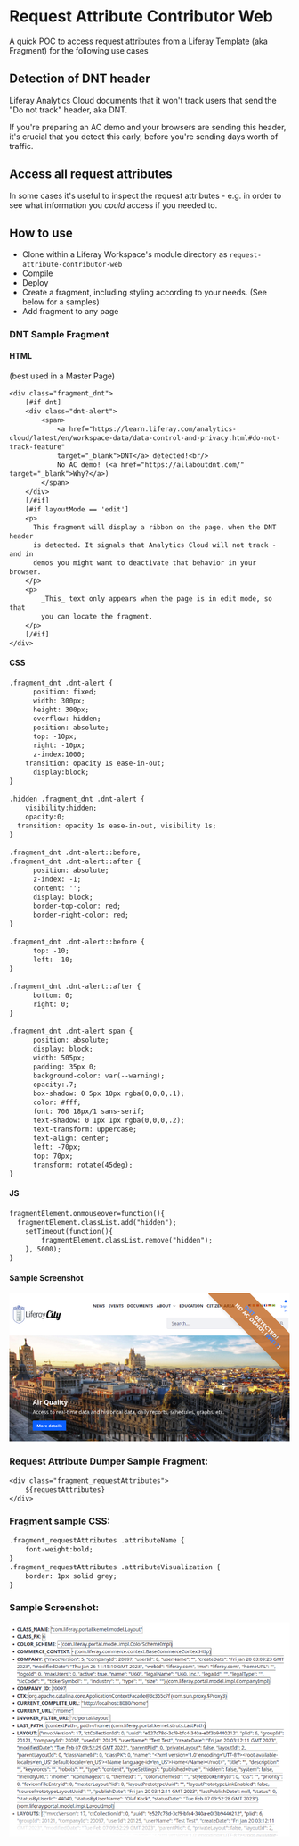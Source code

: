 # Request Attribute Contributor Web

A quick POC to access request attributes from a Liferay Template (aka Fragment) for the following use cases

## Detection of DNT header

Liferay Analytics Cloud documents that it won't track users that send the "Do not track" header, aka DNT. 

If you're preparing an AC demo and your browsers are sending this header, it's crucial that you detect this early, before you're sending days worth of traffic. 

## Access all request attributes

In some cases it's useful to inspect the request attributes - e.g. in order to see what information you _could_ access if you needed to. 

## How to use

* Clone within a Liferay Workspace's module directory as `request-attribute-contributor-web`
* Compile
* Deploy
* Create a fragment, including styling according to your needs. (See below for a samples)
* Add fragment to any page

### DNT Sample Fragment

#### HTML

(best used in a Master Page)

	<div class="fragment_dnt">
		[#if dnt]
		<div class="dnt-alert">
			<span>
				<a href="https://learn.liferay.com/analytics-cloud/latest/en/workspace-data/data-control-and-privacy.html#do-not-track-feature" 
				target="_blank">DNT</a> detected!<br/>
			    No AC demo! (<a href="https://allaboutdnt.com/" target="_blank">Why?</a>)
			</span>
		</div>
		[/#if]
		[#if layoutMode == 'edit']
		<p>
		  This fragment will display a ribbon on the page, when the DNT header 
		  is detected. It signals that Analytics Cloud will not track - and in 
		  demos you might want to deactivate that behavior in your browser.
		</p>
		<p>
			_This_ text only appears when the page is in edit mode, so that 
			you can locate the fragment. 
		</p>
		[/#if]
	</div>

#### CSS

	.fragment_dnt .dnt-alert {
		  position: fixed;
		  width: 300px;
		  height: 300px;
		  overflow: hidden;
		  position: absolute;
		  top: -10px;
		  right: -10px;
		  z-index:1000;
	    transition: opacity 1s ease-in-out;
		  display:block;
	}
	
	.hidden .fragment_dnt .dnt-alert {
		visibility:hidden; 
		opacity:0;
	  transition: opacity 1s ease-in-out, visibility 1s;
	}
	
	.fragment_dnt .dnt-alert::before,
	.fragment_dnt .dnt-alert::after {
		  position: absolute;
		  z-index: -1;
		  content: '';
		  display: block;
		  border-top-color: red;
		  border-right-color: red;
	}
		
	.fragment_dnt .dnt-alert::before {
		  top: -10;
		  left: -10;
	}
		
	.fragment_dnt .dnt-alert::after {
		  bottom: 0;
		  right: 0;
	}
		
	.fragment_dnt .dnt-alert span {
		  position: absolute;
		  display: block;
		  width: 505px;
		  padding: 35px 0;
		  background-color: var(--warning);
		  opacity:.7;
		  box-shadow: 0 5px 10px rgba(0,0,0,.1);
		  color: #fff;
		  font: 700 18px/1 sans-serif;
		  text-shadow: 0 1px 1px rgba(0,0,0,.2);
		  text-transform: uppercase;
		  text-align: center;
		  left: -70px;
		  top: 70px;
		  transform: rotate(45deg);
	}


#### JS

	fragmentElement.onmouseover=function(){
	  fragmentElement.classList.add("hidden");
		setTimeout(function(){
	        fragmentElement.classList.remove("hidden");
	  	}, 5000);
	}

#### Sample Screenshot

![sample-dnt.png](sample-dnt.png)

### Request Attribute Dumper Sample Fragment:

    <div class="fragment_requestAttributes">
	    ${requestAttributes}
    </div>

### Fragment sample CSS:

	.fragment_requestAttributes .attributeName {
		font-weight:bold;
	}
	.fragment_requestAttributes .attributeVisualization {
		border: 1px solid grey;
	}
	
### Sample Screenshot:

![sample-request-attributes.png](sample-request-attributes.png)
